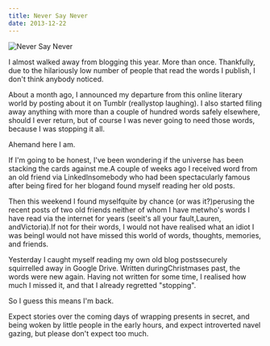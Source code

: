 ```yaml
---
title: Never Say Never
date: 2013-12-22
---
```


![Never Say Never](https://source.unsplash.com/03UCoidYvXw/1600x900)

I almost walked away from blogging this year. More than once. Thankfully, due to the hilariously low number of people that read the words I publish, I don't think anybody noticed.

About a month ago, I announced my departure from this online literary world by posting about it on Tumblr (reallystop laughing). I also started filing away anything with more than a couple of hundred words safely elsewhere, should I ever return, but of course I was never going to need those words, because I was stopping it all.

Ahemand here I am.

If I'm going to be honest, I've been wondering if the universe has been stacking the cards against me.A couple of weeks ago I received word from an old friend via LinkedInsomebody who had been spectacularly famous after being fired for her blogand found myself reading her old posts.

Then this weekend I found myselfquite by chance (or was it?)perusing the recent posts of two old friends neither of whom I have metwho's words I have read via the internet for years (seeit's all your fault,Lauren, andVictoria).If not for their words, I would not have realised what an idiot I was beingI would not have missed this world of words, thoughts, memories, and friends.

Yesterday I caught myself reading my own old blog postssecurely squirrelled away in Google Drive. Written duringChristmases past, the words were new again. Having not written for some time, I realised how much I missed it, and that I already regretted "stopping".

So I guess this means I'm back.

Expect stories over the coming days of wrapping presents in secret, and being woken by little people in the early hours, and expect introverted navel gazing, but please don't expect too much.